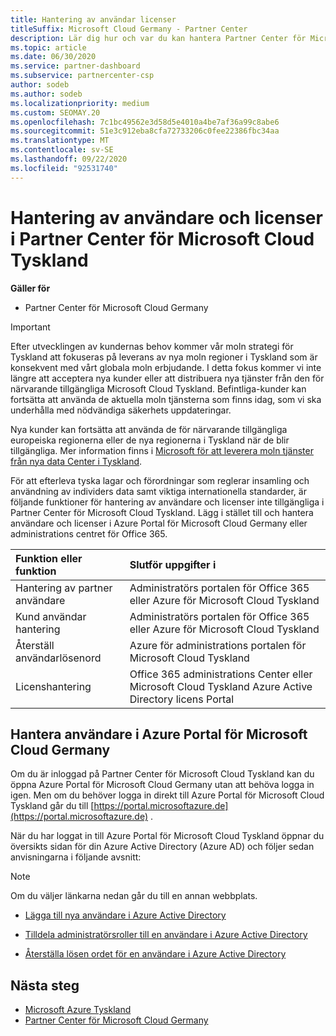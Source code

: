 ```yaml
---
title: Hantering av användar licenser
titleSuffix: Microsoft Cloud Germany - Partner Center
description: Lär dig hur och var du kan hantera Partner Center för Microsoft Cloud Tyskland partners, kunder och licenser, samt lösen ords återställning.
ms.topic: article
ms.date: 06/30/2020
ms.service: partner-dashboard
ms.subservice: partnercenter-csp
author: sodeb
ms.author: sodeb
ms.localizationpriority: medium
ms.custom: SEOMAY.20
ms.openlocfilehash: 7c1bc49562e3d58d5e4010a4be7af36a99c8abe6
ms.sourcegitcommit: 51e3c912eba8cfa72733206c0fee22386fbc34aa
ms.translationtype: MT
ms.contentlocale: sv-SE
ms.lasthandoff: 09/22/2020
ms.locfileid: "92531740"
---
```

# <a name="user-and-license-management-in-partner-center-for-microsoft-cloud-germany"></a>Hantering av användare och licenser i Partner Center för Microsoft Cloud Tyskland

**Gäller för**

-  Partner Center för Microsoft Cloud Germany

> [!IMPORTANT]
> Efter utvecklingen av kundernas behov kommer vår moln strategi för Tyskland att fokuseras på leverans av nya moln regioner i Tyskland som är konsekvent med vårt globala moln erbjudande. I detta fokus kommer vi inte längre att acceptera nya kunder eller att distribuera nya tjänster från den för närvarande tillgängliga Microsoft Cloud Tyskland. Befintliga-kunder kan fortsätta att använda de aktuella moln tjänsterna som finns idag, som vi ska underhålla med nödvändiga säkerhets uppdateringar.
>  
> Nya kunder kan fortsätta att använda de för närvarande tillgängliga europeiska regionerna eller de nya regionerna i Tyskland när de blir tillgängliga. Mer information finns i [Microsoft för att leverera moln tjänster från nya data Center i Tyskland](https://news.microsoft.com/europe/2018/08/31/microsoft-to-deliver-cloud-services-from-new-datacentres-in-germany-in-2019-to-meet-evolving-customer-needs/).

För att efterleva tyska lagar och förordningar som reglerar insamling och användning av individers data samt viktiga internationella standarder, är följande funktioner för hantering av användare och licenser inte tillgängliga i Partner Center för Microsoft Cloud Tyskland. Lägg i stället till och hantera användare och licenser i Azure Portal för Microsoft Cloud Germany eller administrations centret för Office 365.

Funktion eller funktion | Slutför uppgifter i
:--- | :---
Hantering av partner användare | Administratörs portalen för Office 365 eller Azure för Microsoft Cloud Tyskland
Kund användar hantering | Administratörs portalen för Office 365 eller Azure för Microsoft Cloud Tyskland
Återställ användarlösenord | Azure för administrations portalen för Microsoft Cloud Tyskland
Licenshantering | Office 365 administrations Center eller Microsoft Cloud Tyskland Azure Active Directory licens Portal

## <a name="how-to-manage-users-in-the-azure-portal-for-microsoft-cloud-germany"></a>Hantera användare i Azure Portal för Microsoft Cloud Germany 

Om du är inloggad på Partner Center för Microsoft Cloud Tyskland kan du öppna Azure Portal för Microsoft Cloud Germany utan att behöva logga in igen. Men om du behöver logga in direkt till Azure Portal för Microsoft Cloud Tyskland går du till [https://portal.microsoftazure.de](https://portal.microsoftazure.de) . 

När du har loggat in till Azure Portal för Microsoft Cloud Tyskland öppnar du översikts sidan för din Azure Active Directory (Azure AD) och följer sedan anvisningarna i följande avsnitt:

> [!NOTE]  
> Om du väljer länkarna nedan går du till en annan webbplats.

-  [Lägga till nya användare i Azure Active Directory](/azure/active-directory/active-directory-users-create-azure-portal)

-  [Tilldela administratörsroller till en användare i Azure Active Directory](/azure/active-directory/active-directory-users-assign-role-azure-portal)

-  [Återställa lösen ordet för en användare i Azure Active Directory](/azure/active-directory/active-directory-users-reset-password-azure-portal)

## <a name="next-steps"></a>Nästa steg

-  [Microsoft Azure Tyskland](https://azure.microsoft.com/global-infrastructure/germany/)
-  [Partner Center för Microsoft Cloud Germany](partner-center-for-microsoft-cloud-germany.md)